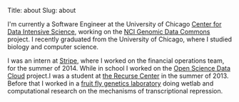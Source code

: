 Title: about
Slug: about

I'm currently a Software Engineer at the University of Chicago
[Center for Data Intensive Science](http://cdis.uchicago.edu/),
working on the
[NCI Genomic Data Commons](http://www.cancer.gov/newscenter/newsfromnci/2014/GenomicDataCommonsNewsNote)
project. I recently graduated from the University of Chicago, where I
studied biology and computer science.

I was an intern at [Stripe](https://stripe.com/), where I worked on
the financial operations team, for the summer of
2014. While in school I worked on the
[Open Science Data Cloud](https://www.opensciencedatacloud.org/)
project.I was a student at
[the Recurse Center](http://www.recurse.com) in the summer
of 2013. Before that I worked in a
[fruit fly genetics laboratory](http://benmay.uchicago.edu/faculty/rebay)
doing wetlab and computational research on the mechanisms of
transcriptional repression.
